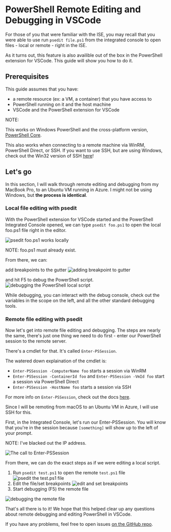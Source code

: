 # PowerShell Remote Editing and Debugging in VSCode

For those of you that were familiar with the ISE, you may recall that you were able to use run `psedit file.ps1` from the integrated console to open files - local or remote - right in the ISE.

As it turns out, this feature is also availible out of the box in the PowerShell extension for VSCode. This guide will show you how to do it.

## Prerequisites

This guide assumes that you have:

* a remote resource (ex: a VM, a container) that you have access to
* PowerShell running on it and the host machine
* VSCode and the PowerShell extension for VSCode

NOTE:

This works on Windows PowerShell and the cross-platform version, [PowerShell Core](https://github.com/powershell/powershell).

This also works when connecting to a remote machine via WinRM, PowerShell Direct, or SSH. If you want to use SSH, but are using Windows, check out the Win32 version of SSH [here](https://github.com/PowerShell/Win32-OpenSSH)!

## Let's go

In this section, I will walk through remote editing and debugging from my MacBook Pro, to an Ubuntu VM running in Azure. I might not be using Windows, but **the process is identical**.

### Local file editing with psedit

With the PowerShell extension for VSCode started and the PowerShell Integrated Console opened, we can type `psedit foo.ps1` to open the local foo.ps1 file right in the editor.

![psedit foo.ps1 works locally](https://user-images.githubusercontent.com/2644648/34895897-7c2c46ac-f79c-11e7-9410-a252aff52f13.png)

NOTE: foo.ps1 must already exist.

From there, we can:

add breakpoints to the gutter
![adding breakpoint to gutter](https://user-images.githubusercontent.com/2644648/34895893-7bdc38e2-f79c-11e7-8026-8ad53f9a1bad.png)

and hit F5 to debug the PowerShell script.
![debugging the PowerShell local script](https://user-images.githubusercontent.com/2644648/34895894-7bedb874-f79c-11e7-9180-7e0dc2d02af8.png)

While debugging, you can interact with the debug console, check out the variables in the scope on the left, and all the other standard debugging tools.

### Remote file editing with psedit

Now let's get into remote file editing and debugging. The steps are nearly the same, there's just one thing we need to do first - enter our PowerShell session to the remote server.

There's a cmdlet for that. It's called `Enter-PSSession`.

The watered down explaination of the cmdlet is:

* `Enter-PSSession -ComputerName foo` starts a session via WinRM
* `Enter-PSSession -ContainerId foo` and `Enter-PSSession -VmId foo` start a session via PowerShell Direct
* `Enter-PSSession -HostName foo` starts a session via SSH

For more info on `Enter-PSSession`, check out the docs [here](https://docs.microsoft.com/en-us/powershell/module/microsoft.powershell.core/enter-pssession?view=powershell-6).

Since I will be remoting from macOS to an Ubuntu VM in Azure, I will use SSH for this.

First, in the Integrated Console, let's run our Enter-PSSession. You will know that you're in the session because `[something]` will show up to the left of your prompt.

NOTE: I've blacked out the IP address.

![The call to Enter-PSSession](https://user-images.githubusercontent.com/2644648/34895896-7c18e0bc-f79c-11e7-9b36-6f4bd0e9b0db.png)

From there, we can do the exact steps as if we were editing a local script.

1. Run `psedit test.ps1` to open the remote `test.ps1` file
![psedit the test.ps1 file](https://user-images.githubusercontent.com/2644648/34895898-7c3e6a12-f79c-11e7-8bdf-549b591ecbcb.png)
2. Edit the file/set breakpoints
![edit and set breakpoints](https://user-images.githubusercontent.com/2644648/34895892-7bb68246-f79c-11e7-8c0a-c2121773afbb.png)
3. Start debugging (F5) the remote file

![debugging the remote file](https://user-images.githubusercontent.com/2644648/34895895-7c040782-f79c-11e7-93ea-47724fa5c10d.png)

That's all there is to it! We hope that this helped clear up any questions about remote debugging and editing PowerShell in VSCode.

If you have any problems, feel free to open issues [on the GitHub repo](http://github.com/powershell/vscode-powershell).